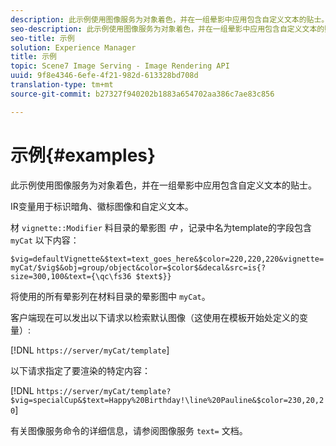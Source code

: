 ```yaml
---
description: 此示例使用图像服务为对象着色，并在一组晕影中应用包含自定义文本的贴士。
seo-description: 此示例使用图像服务为对象着色，并在一组晕影中应用包含自定义文本的贴士。
seo-title: 示例
solution: Experience Manager
title: 示例
topic: Scene7 Image Serving - Image Rendering API
uuid: 9f8e4346-6efe-4f21-982d-613328bd708d
translation-type: tm+mt
source-git-commit: b27327f940202b1883a654702aa386c7ae83c856

---
```



# 示例{#examples}

此示例使用图像服务为对象着色，并在一组晕影中应用包含自定义文本的贴士。

IR变量用于标识暗角、徽标图像和自定义文本。

材 `vignette::Modifier` 料目录的晕影图 *中* ，记录中名为template的字段包含 `myCat` 以下内容：

`$vig=defaultVignette&$text=text_goes_here&$color=220,220,220&vignette=myCat/$vig$&obj=group/object&color=$color$&decal&src=is{?size=300,100&text={\qc\fs36 $text$}}`

将使用的所有晕影列在材料目录的晕影图中 `myCat`。

客户端现在可以发出以下请求以检索默认图像（这使用在模板开始处定义的变量）:

[!DNL `https://server/myCat/template`]

以下请求指定了要渲染的特定内容：

[!DNL `https://server/myCat/template?$vig=specialCup&$text=Happy%20Birthday!\line%20Pauline&$color=230,20,20`]

有关图像服务命令的详细信息，请参阅图像服务 `text=` 文档。
